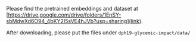 Please find the pretrained embeddings and dataset at [https://drive.google.com/drive/folders/1EnSY-sbMdwXd6O94_4bKY2I5sVE4hJVb?usp=sharing](link).

After downloading, please put the files under `dph19-glycemic-impact/data/`

